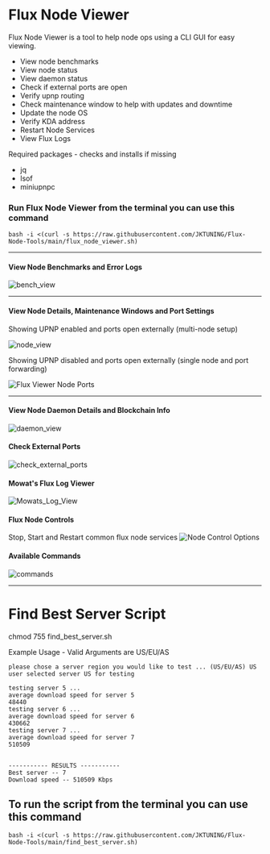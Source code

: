 # Flux Node Viewer

Flux Node Viewer is a tool to help node ops using a CLI GUI for easy viewing.
- View node benchmarks
- View node status
- View daemon status
- Check if external ports are open
- Verify upnp routing
- Check maintenance window to help with updates and downtime
- Update the node OS
- Verify KDA address
- Restart Node Services
- View Flux Logs

Required packages - checks and installs if missing
- jq
- lsof
- miniupnpc

### Run Flux Node Viewer from the terminal you can use this command

```
bash -i <(curl -s https://raw.githubusercontent.com/JKTUNING/Flux-Node-Tools/main/flux_node_viewer.sh)
```
---
#### View Node Benchmarks and Error Logs
![bench_view](https://user-images.githubusercontent.com/26805518/191158716-6e5dbfd0-74a9-45f8-b772-97437ce033dc.jpg)

---
#### View Node Details, Maintenance Windows and Port Settings
Showing UPNP enabled and ports open externally (multi-node setup)

![node_view](https://user-images.githubusercontent.com/26805518/191158849-fc70492c-e843-48ed-86f0-329ec5806d49.jpg)

Showing UPNP disabled and ports open externally (single node and port forwarding)

![Flux Viewer Node Ports](https://user-images.githubusercontent.com/26805518/189269343-2efc0d58-5d6b-424a-b815-74e690b5e823.PNG)

---
#### View Node Daemon Details and Blockchain Info
![daemon_view](https://user-images.githubusercontent.com/26805518/191158914-2a17c292-dab4-40c4-bdd6-e557668e666e.jpg)

#### Check External Ports
![check_external_ports](https://user-images.githubusercontent.com/26805518/191159161-c30fed55-361a-4f1d-8ec3-df8917851954.jpg)

#### Mowat's Flux Log Viewer
![Mowats_Log_View](https://user-images.githubusercontent.com/26805518/191159063-05e2ab0c-5fd1-469d-a367-0886fe5ea476.jpg)

#### Flux Node Controls
Stop, Start and Restart common flux node services
![Node Control Options](https://user-images.githubusercontent.com/26805518/191159696-cf87a1e0-a828-4da6-bc7e-4f77567efe9a.jpg)


#### Available Commands
![commands](https://user-images.githubusercontent.com/26805518/191159246-0c87a455-cd8a-40ed-b00f-91e8462f923d.jpg)

---

# Find Best Server Script

chmod 755 find_best_server.sh

Example Usage - Valid Arguments are US/EU/AS

```
please chose a server region you would like to test ... (US/EU/AS) US
user selected server US for testing

testing server 5 ...
average download speed for server 5
48440
testing server 6 ...
average download speed for server 6
430662
testing server 7 ...
average download speed for server 7
510509


----------- RESULTS -----------
Best server -- 7
Download speed -- 510509 Kbps
```

## To run the script from the terminal you can use this command

```
bash -i <(curl -s https://raw.githubusercontent.com/JKTUNING/Flux-Node-Tools/main/find_best_server.sh)
```
